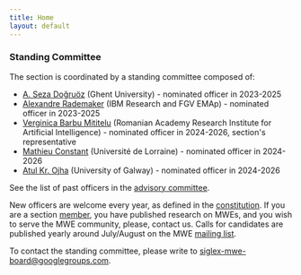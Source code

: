 ```yaml
---
title: Home
layout: default
---
```


### Standing Committee

The section is coordinated by a standing committee composed of:

- [A. Seza Doğruöz](https://research.flw.ugent.be/en/as.dogruoz) (Ghent University) - nominated officer in 2023-2025
- [Alexandre Rademaker](http://arademaker.github.io/) (IBM Research and FGV EMAp) - nominated officer in 2023-2025
- [Verginica Barbu Mititelu](https://www.opereta.ro/spectacole/rebecca-2/) (Romanian Academy Research Institute for Artificial Intelligence) - nominated officer in 2024-2026, section's representative
- [Mathieu Constant](https://perso.atilf.fr/mconstant/) (Université de Lorraine) - nominated officer in 2024-2026
- [Atul Kr. Ojha](https://www.universityofgalway.ie/science-engineering/staff-profiles/atulkumarojha/) (University of Galway) - nominated officer in 2024-2026

See the list of past officers in the [advisory committee](advisorycommittee).

New officers are welcome every year, as defined in the [constitution](constitution). If you are a section [member](members), you have published research on MWEs, and you wish to serve the MWE community, please, contact us. Calls for candidates are published yearly around July/August on the MWE [mailing list](../mailinglist).

To contact the standing committee, please write to [siglex-mwe-board@googlegroups.com](mailto:siglex-mwe-board@googlegroups.com).
